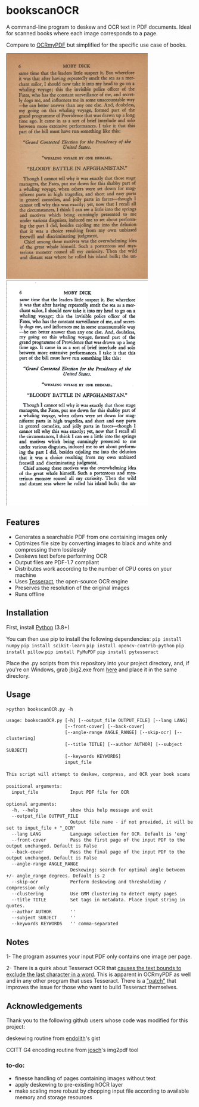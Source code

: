 # bookscanOCR
A command-line program to deskew and OCR text in PDF documents. Ideal for scanned books where each image corresponds to a page. 

Compare to [OCRmyPDF](https://github.com/ocrmypdf/OCRmyPDF/) but simplified for the specific use case of books.

![before](images/before.png) ![after](images/after.gif)

## Features
- Generates a searchable PDF from one containing images only
- Optimizes file size by converting images to black and white and compressing them losslessly
- Deskews text before performing OCR
- Output files are PDF-1.7 compliant
- Distributes work according to the number of CPU cores on your machine
- Uses [Tesseract](https://github.com/tesseract-ocr/tesseract), the open-source OCR engine
- Preserves the resolution of the original images
- Runs offline

## Installation
First, install [Python](https://www.python.org/downloads/) (3.8+)

You can then use pip to install the following dependencies:
`pip install numpy`
`pip install scikit-learn`
`pip install opencv-contrib-python`
`pip install pillow`
`pip install PyMuPDF`
`pip install pytesseract`

Place the .py scripts from this repository into your project directory, and, if you're on Windows, grab jbig2.exe from [here](https://sourceforge.net/projects/jbig2enc/files/latest/download) and place it in the same directory.

## Usage
`>python bookscanOCR.py -h`
```
usage: bookscanOCR.py [-h] [--output_file OUTPUT_FILE] [--lang LANG]
                      [--front-cover] [--back-cover]
                      [--angle-range ANGLE_RANGE] [--skip-ocr] [--clustering]
                      [--title TITLE] [--author AUTHOR] [--subject SUBJECT]
                      [--keywords KEYWORDS]
                      input_file

This script will attempt to deskew, compress, and OCR your book scans

positional arguments:
  input_file            Input PDF file for OCR

optional arguments:
  -h, --help            show this help message and exit
  --output_file OUTPUT_FILE
                        Output file name - if not provided, it will be set to input_file + "_OCR"
  --lang LANG           Language selection for OCR. Default is 'eng'
  --front-cover         Pass the first page of the input PDF to the output unchanged. Default is False
  --back-cover          Pass the final page of the input PDF to the output unchanged. Default is False
  --angle-range ANGLE_RANGE
                        Deskewing: search for optimal angle between +/- angle_range degrees. Default is 2
  --skip-ocr            Perform deskewing and thresholding / compression only
  --clustering          Use GMM clustering to detect empty pages
  --title TITLE         Set tags in metadata. Place input string in quotes.
  --author AUTHOR       ''
  --subject SUBJECT     ''
  --keywords KEYWORDS   '' comma-separated
```
## Notes

1- The program assumes your input PDF only contains one image per page.

2- There is a quirk about Tesseract OCR that [causes the text bounds to exclude the last character in a word](https://github.com/tesseract-ocr/tesseract/issues/2879). This is apparent in OCRmyPDF as well and in any other program that uses Tesseract. There is a ["patch"](https://github.com/tesseract-ocr/tesseract/issues/2879#issuecomment-583896719) that improves the issue for those who want to build Tesseract themselves.

## Acknowledgements
Thank you to the following github users whose code was modified for this project:

deskewing routine from [endolith](https://gist.github.com/endolith/334196bac1cac45a4893#)'s gist

CCITT G4 encoding routine from [josch](https://github.com/josch/img2pdf)'s  img2pdf tool


### to-do:
- finesse handling of pages containing images without text
- apply deskewing to pre-existing hOCR layer
- make scaling more robust by chopping input file according to available memory and storage resources

